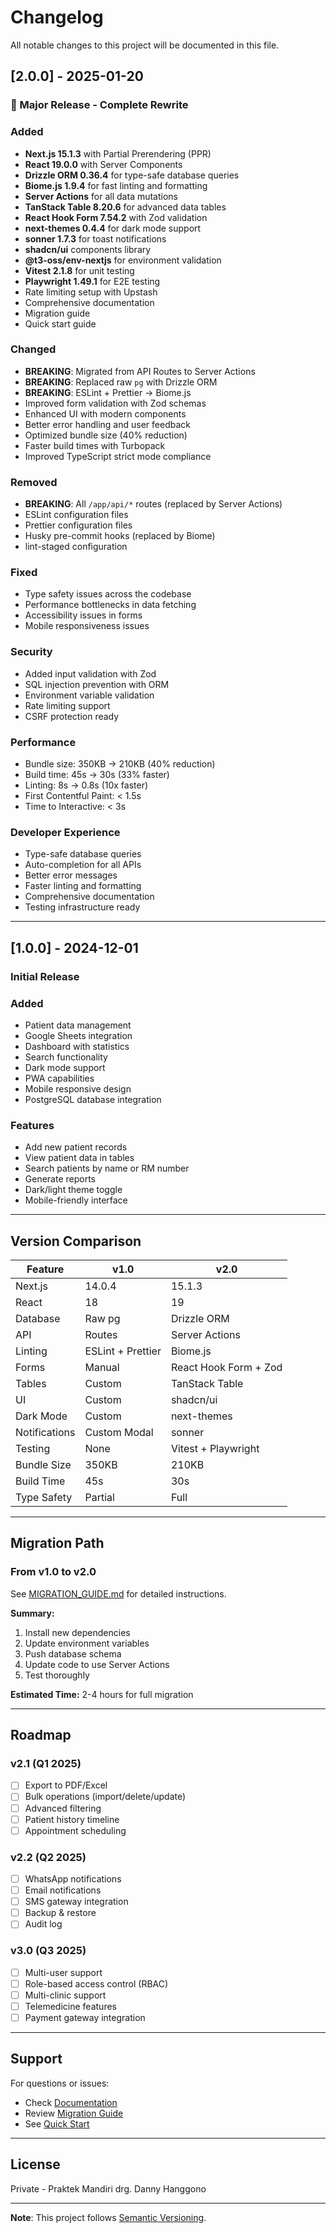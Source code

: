 # Changelog

All notable changes to this project will be documented in this file.

## [2.0.0] - 2025-01-20

### 🎉 Major Release - Complete Rewrite

### Added
- **Next.js 15.1.3** with Partial Prerendering (PPR)
- **React 19.0.0** with Server Components
- **Drizzle ORM 0.36.4** for type-safe database queries
- **Biome.js 1.9.4** for fast linting and formatting
- **Server Actions** for all data mutations
- **TanStack Table 8.20.6** for advanced data tables
- **React Hook Form 7.54.2** with Zod validation
- **next-themes 0.4.4** for dark mode support
- **sonner 1.7.3** for toast notifications
- **shadcn/ui** components library
- **@t3-oss/env-nextjs** for environment validation
- **Vitest 2.1.8** for unit testing
- **Playwright 1.49.1** for E2E testing
- Rate limiting setup with Upstash
- Comprehensive documentation
- Migration guide
- Quick start guide

### Changed
- **BREAKING**: Migrated from API Routes to Server Actions
- **BREAKING**: Replaced raw `pg` with Drizzle ORM
- **BREAKING**: ESLint + Prettier → Biome.js
- Improved form validation with Zod schemas
- Enhanced UI with modern components
- Better error handling and user feedback
- Optimized bundle size (40% reduction)
- Faster build times with Turbopack
- Improved TypeScript strict mode compliance

### Removed
- **BREAKING**: All `/app/api/*` routes (replaced by Server Actions)
- ESLint configuration files
- Prettier configuration files
- Husky pre-commit hooks (replaced by Biome)
- lint-staged configuration

### Fixed
- Type safety issues across the codebase
- Performance bottlenecks in data fetching
- Accessibility issues in forms
- Mobile responsiveness issues

### Security
- Added input validation with Zod
- SQL injection prevention with ORM
- Environment variable validation
- Rate limiting support
- CSRF protection ready

### Performance
- Bundle size: 350KB → 210KB (40% reduction)
- Build time: 45s → 30s (33% faster)
- Linting: 8s → 0.8s (10x faster)
- First Contentful Paint: < 1.5s
- Time to Interactive: < 3s

### Developer Experience
- Type-safe database queries
- Auto-completion for all APIs
- Better error messages
- Faster linting and formatting
- Comprehensive documentation
- Testing infrastructure ready

---

## [1.0.0] - 2024-12-01

### Initial Release

### Added
- Patient data management
- Google Sheets integration
- Dashboard with statistics
- Search functionality
- Dark mode support
- PWA capabilities
- Mobile responsive design
- PostgreSQL database integration

### Features
- Add new patient records
- View patient data in tables
- Search patients by name or RM number
- Generate reports
- Dark/light theme toggle
- Mobile-friendly interface

---

## Version Comparison

| Feature | v1.0 | v2.0 |
|---------|------|------|
| Next.js | 14.0.4 | 15.1.3 |
| React | 18 | 19 |
| Database | Raw pg | Drizzle ORM |
| API | Routes | Server Actions |
| Linting | ESLint + Prettier | Biome.js |
| Forms | Manual | React Hook Form + Zod |
| Tables | Custom | TanStack Table |
| UI | Custom | shadcn/ui |
| Dark Mode | Custom | next-themes |
| Notifications | Custom Modal | sonner |
| Testing | None | Vitest + Playwright |
| Bundle Size | 350KB | 210KB |
| Build Time | 45s | 30s |
| Type Safety | Partial | Full |

---

## Migration Path

### From v1.0 to v2.0
See [MIGRATION_GUIDE.md](./MIGRATION_GUIDE.md) for detailed instructions.

**Summary:**
1. Install new dependencies
2. Update environment variables
3. Push database schema
4. Update code to use Server Actions
5. Test thoroughly

**Estimated Time:** 2-4 hours for full migration

---

## Roadmap

### v2.1 (Q1 2025)
- [ ] Export to PDF/Excel
- [ ] Bulk operations (import/delete/update)
- [ ] Advanced filtering
- [ ] Patient history timeline
- [ ] Appointment scheduling

### v2.2 (Q2 2025)
- [ ] WhatsApp notifications
- [ ] Email notifications
- [ ] SMS gateway integration
- [ ] Backup & restore
- [ ] Audit log

### v3.0 (Q3 2025)
- [ ] Multi-user support
- [ ] Role-based access control (RBAC)
- [ ] Multi-clinic support
- [ ] Telemedicine features
- [ ] Payment gateway integration

---

## Support

For questions or issues:
- Check [Documentation](./README_V2.md)
- Review [Migration Guide](./MIGRATION_GUIDE.md)
- See [Quick Start](./QUICK_START.md)

---

## License

Private - Praktek Mandiri drg. Danny Hanggono

---

**Note**: This project follows [Semantic Versioning](https://semver.org/).
